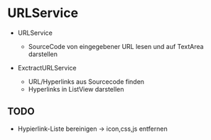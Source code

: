 # URLService


*   URLService

	- SourceCode von eingegebener URL lesen und auf TextArea darstellen
*	ExctractURLService

	- URL/Hyperlinks aus Sourcecode finden
	- Hyperlinks in ListView darstellen
	
	

## TODO


*  Hypierlink-Liste bereinigen -> icon,css,js entfernen
